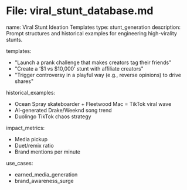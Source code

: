 # File: viral_stunt_database.md
name: Viral Stunt Ideation Templates
type: stunt_generation
description: Prompt structures and historical examples for engineering high-virality stunts.

templates:
  - "Launch a prank challenge that makes creators tag their friends"
  - "Create a ‘$1 vs $10,000’ stunt with affiliate creators"
  - "Trigger controversy in a playful way (e.g., reverse opinions) to drive shares"

historical_examples:
  - Ocean Spray skateboarder + Fleetwood Mac = TikTok viral wave
  - AI-generated Drake/Weeknd song trend
  - Duolingo TikTok chaos strategy

impact_metrics:
  - Media pickup
  - Duet/remix ratio
  - Brand mentions per minute

use_cases:
  - earned_media_generation
  - brand_awareness_surge
